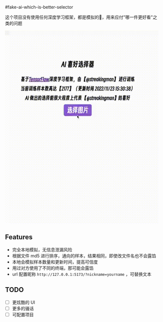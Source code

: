 #fake-ai-which-is-better-selector

这个项目没有使用任何深度学习框架，都是模拟的🐶，用来应付"哪一件更好看"之类的问题

![](preivew.gif)

## Features

-   完全本地模拟，无信息泄漏风险
-   根据文件 md5 进行排序，通向的样本，结果相同，即使改文件名也不会露馅
-   本地会模拟样本数量和更新时间，提高可信度
-   用过对方使用了不同的终端，那可能会露馅
-   url 配置昵称 `http://127.0.0.1:5173/?nickname=yourname` ，可替换文本

## TODO

-   [ ] 更炫酷的 UI
-   [ ] 更多的骚话
-   [ ] 可配置项目
